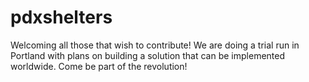 pdxshelters
===========

Welcoming all those that wish to contribute!  We are doing a trial run in Portland with plans on
building a solution that can be implemented worldwide.  Come be part of the revolution!
